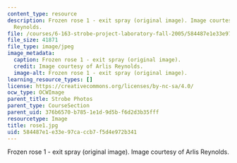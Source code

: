 ```yaml
---
content_type: resource
description: Frozen rose 1 - exit spray (original image). Image courtesy of Arlis
  Reynolds.
file: /courses/6-163-strobe-project-laboratory-fall-2005/584487e1e33e97caccb7f5d4e972b341_rose1.jpg
file_size: 41871
file_type: image/jpeg
image_metadata:
  caption: Frozen rose 1 - exit spray (original image).
  credit: Image courtesy of Arlis Reynolds.
  image-alt: Frozen rose 1 - exit spray (original image).
learning_resource_types: []
license: https://creativecommons.org/licenses/by-nc-sa/4.0/
ocw_type: OCWImage
parent_title: Strobe Photos
parent_type: CourseSection
parent_uid: 376b6570-b785-1e1d-9d5b-f6d2d3b35fff
resourcetype: Image
title: rose1.jpg
uid: 584487e1-e33e-97ca-ccb7-f5d4e972b341
---
```

Frozen rose 1 - exit spray (original image). Image courtesy of Arlis Reynolds.